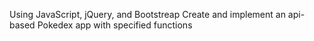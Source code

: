Using JavaScript, jQuery, and Bootstreap
Create and implement an api-based Pokedex app 
with specified functions